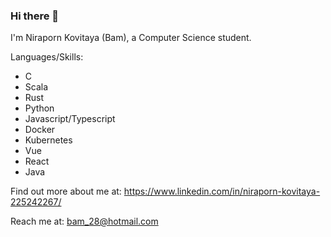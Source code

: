 ### Hi there 👋

I'm Niraporn Kovitaya (Bam), a Computer Science student.

Languages/Skills:
- C
- Scala
- Rust
- Python
- Javascript/Typescript
- Docker
- Kubernetes
- Vue
- React
- Java

Find out more about me at: https://www.linkedin.com/in/niraporn-kovitaya-225242267/

Reach me at: bam_28@hotmail.com


<!--
**13am028/13am028** is a ✨ _special_ ✨ repository because its `README.md` (this file) appears on your GitHub profile.

Here are some ideas to get you started:

- 🔭 I’m currently working on ...
- 🌱 I’m currently learning ...
- 👯 I’m looking to collaborate on ...
- 🤔 I’m looking for help with ...
- 💬 Ask me about ...
- 📫 How to reach me: ...
- 😄 Pronouns: ...
- ⚡ Fun fact: ...
-->
